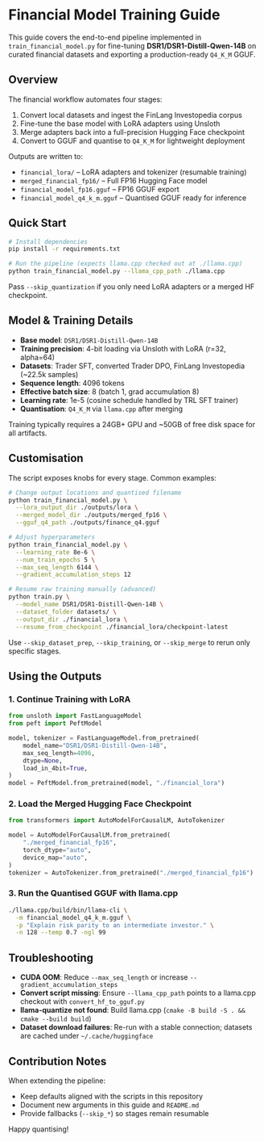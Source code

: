 # Financial Model Training Guide

This guide covers the end-to-end pipeline implemented in `train_financial_model.py`
for fine-tuning **DSR1/DSR1-Distill-Qwen-14B** on curated financial datasets and
exporting a production-ready `Q4_K_M` GGUF.

## Overview

The financial workflow automates four stages:

1. Convert local datasets and ingest the FinLang Investopedia corpus
2. Fine-tune the base model with LoRA adapters using Unsloth
3. Merge adapters back into a full-precision Hugging Face checkpoint
4. Convert to GGUF and quantise to `Q4_K_M` for lightweight deployment

Outputs are written to:

- `financial_lora/` – LoRA adapters and tokenizer (resumable training)
- `merged_financial_fp16/` – Full FP16 Hugging Face model
- `financial_model_fp16.gguf` – FP16 GGUF export
- `financial_model_q4_k_m.gguf` – Quantised GGUF ready for inference

## Quick Start

```bash
# Install dependencies
pip install -r requirements.txt

# Run the pipeline (expects llama.cpp checked out at ./llama.cpp)
python train_financial_model.py --llama_cpp_path ./llama.cpp
```

Pass `--skip_quantization` if you only need LoRA adapters or a merged HF
checkpoint.

## Model & Training Details

- **Base model**: `DSR1/DSR1-Distill-Qwen-14B`
- **Training precision**: 4-bit loading via Unsloth with LoRA (r=32, alpha=64)
- **Datasets**: Trader SFT, converted Trader DPO, FinLang Investopedia (~22.5k samples)
- **Sequence length**: 4096 tokens
- **Effective batch size**: 8 (batch 1, grad accumulation 8)
- **Learning rate**: 1e-5 (cosine schedule handled by TRL SFT trainer)
- **Quantisation**: `Q4_K_M` via `llama.cpp` after merging

Training typically requires a 24GB+ GPU and ~50GB of free disk space for all
artifacts.

## Customisation

The script exposes knobs for every stage. Common examples:

```bash
# Change output locations and quantised filename
python train_financial_model.py \
  --lora_output_dir ./outputs/lora \
  --merged_model_dir ./outputs/merged_fp16 \
  --gguf_q4_path ./outputs/finance_q4.gguf

# Adjust hyperparameters
python train_financial_model.py \
  --learning_rate 8e-6 \
  --num_train_epochs 5 \
  --max_seq_length 6144 \
  --gradient_accumulation_steps 12

# Resume raw training manually (advanced)
python train.py \
  --model_name DSR1/DSR1-Distill-Qwen-14B \
  --dataset_folder datasets/ \
  --output_dir ./financial_lora \
  --resume_from_checkpoint ./financial_lora/checkpoint-latest
```

Use `--skip_dataset_prep`, `--skip_training`, or `--skip_merge` to rerun only
specific stages.

## Using the Outputs

### 1. Continue Training with LoRA

```python
from unsloth import FastLanguageModel
from peft import PeftModel

model, tokenizer = FastLanguageModel.from_pretrained(
    model_name="DSR1/DSR1-Distill-Qwen-14B",
    max_seq_length=4096,
    dtype=None,
    load_in_4bit=True,
)
model = PeftModel.from_pretrained(model, "./financial_lora")
```

### 2. Load the Merged Hugging Face Checkpoint

```python
from transformers import AutoModelForCausalLM, AutoTokenizer

model = AutoModelForCausalLM.from_pretrained(
    "./merged_financial_fp16",
    torch_dtype="auto",
    device_map="auto",
)
tokenizer = AutoTokenizer.from_pretrained("./merged_financial_fp16")
```

### 3. Run the Quantised GGUF with llama.cpp

```bash
./llama.cpp/build/bin/llama-cli \
  -m financial_model_q4_k_m.gguf \
  -p "Explain risk parity to an intermediate investor." \
  -n 128 --temp 0.7 -ngl 99
```

## Troubleshooting

- **CUDA OOM**: Reduce `--max_seq_length` or increase `--gradient_accumulation_steps`
- **Convert script missing**: Ensure `--llama_cpp_path` points to a llama.cpp checkout with `convert_hf_to_gguf.py`
- **llama-quantize not found**: Build llama.cpp (`cmake -B build -S . && cmake --build build`)
- **Dataset download failures**: Re-run with a stable connection; datasets are cached under `~/.cache/huggingface`

## Contribution Notes

When extending the pipeline:

- Keep defaults aligned with the scripts in this repository
- Document new arguments in this guide and `README.md`
- Provide fallbacks (`--skip_*`) so stages remain resumable

Happy quantising!
